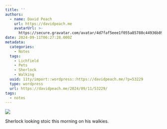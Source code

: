 ```yaml
---
title: ''
authors:
  - name: David Peach
    url: https://davidpeach.me
    avatarUrl: >-
      https://secure.gravatar.com/avatar/4d7faf5eee1f055a85788c44936b8995eaab6dfb004e7854ec747ccb272e91ee?s=96&d=mm&r=g
date: 2024-09-11T06:27:28.000Z
metadata:
  categories:
    - Notes
  tags:
    - Lichfield
    - Pets
    - Sherlock
    - Walking
  uuid: 11ty/import::wordpress::https://davidpeach.me/?p=53229
  type: wordpress
  url: https://davidpeach.me/2024/09/11/53229/
tags:
  - notes
---
```

[![](/assets/pxl_20240911_06411713821162166-argqSTQST5cq.jpg)](/assets/pxl_20240911_06411713821162166-argqSTQST5cq.jpg)

Sherlock looking stoic this morning on his walkies.
